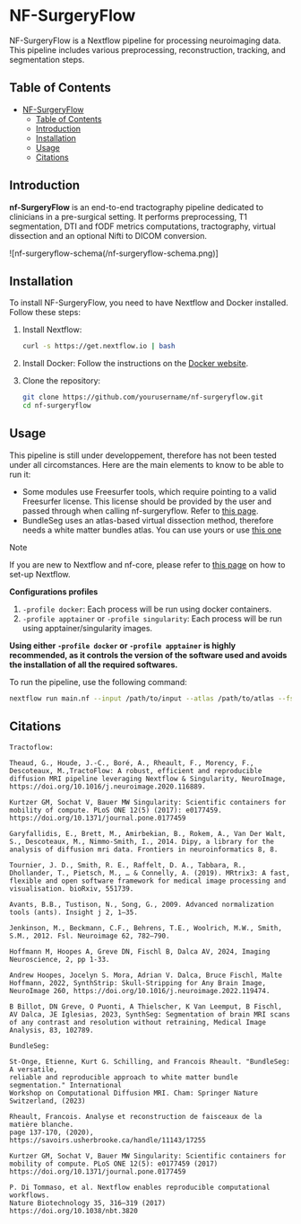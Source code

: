 # NF-SurgeryFlow

NF-SurgeryFlow is a Nextflow pipeline for processing neuroimaging data. This pipeline includes various preprocessing, reconstruction, tracking, and segmentation steps.

## Table of Contents
- [NF-SurgeryFlow](#nf-surgeryflow)
  - [Table of Contents](#table-of-contents)
  - [Introduction](#introduction)
  - [Installation](#installation)
  - [Usage](#usage)
  - [Citations](#citations)

## Introduction

**nf-SurgeryFlow** is an end-to-end tractography pipeline dedicated to clinicians in a pre-surgical setting. It performs preprocessing, T1 segmentation, DTI and fODF metrics computations, tractography, virtual dissection and an optional Nifti to DICOM conversion. 

![nf-surgeryflow-schema(/nf-surgeryflow-schema.png)]

## Installation

To install NF-SurgeryFlow, you need to have Nextflow and Docker installed. Follow these steps:

1. Install Nextflow:
    ```sh
    curl -s https://get.nextflow.io | bash
    ```

2. Install Docker:
    Follow the instructions on the [Docker website](https://docs.docker.com/get-docker/).

3. Clone the repository:
    ```sh
    git clone https://github.com/yourusername/nf-surgeryflow.git
    cd nf-surgeryflow
    ```

## Usage

This pipeline is still under developpement, therefore has not been tested under all circomstances. Here are the main elements to know to be able to run it:
- Some modules use Freesurfer tools, which require pointing to a valid Freesurfer license. This license should be provided by the user and passed through when calling nf-surgeryflow. Refer to [this page](https://surfer.nmr.mgh.harvard.edu/registration.html).
- BundleSeg uses an atlas-based virtual dissection method, therefore needs a white matter bundles atlas. You can use yours or use [this one](https://zenodo.org/records/10103446) 

> [!NOTE]
> If you are new to Nextflow and nf-core, please refer to [this page](https://nf-co.re/docs/usage/installation) on how to set-up Nextflow.

**Configurations profiles**

1. `-profile docker`: Each process will be run using docker containers.
2. `-profile apptainer` or `-profile singularity`: Each process will be run using apptainer/singularity images.

**Using either `-profile docker` or `-profile apptainer` is highly recommended, as it controls the version of the software used and avoids the installation of all the required softwares.**

To run the pipeline, use the following command:

```sh
nextflow run main.nf --input /path/to/input --atlas /path/to/atlas --fs_license /path/to/license.txt
```

## Citations

```
Tractoflow:

Theaud, G., Houde, J.-C., Boré, A., Rheault, F., Morency, F., Descoteaux, M.,TractoFlow: A robust, efficient and reproducible diffusion MRI pipeline leveraging Nextflow & Singularity, NeuroImage, https://doi.org/10.1016/j.neuroimage.2020.116889.

Kurtzer GM, Sochat V, Bauer MW Singularity: Scientific containers for mobility of compute. PLoS ONE 12(5) (2017): e0177459. https://doi.org/10.1371/journal.pone.0177459

Garyfallidis, E., Brett, M., Amirbekian, B., Rokem, A., Van Der Walt, S., Descoteaux, M., Nimmo-Smith, I., 2014. Dipy, a library for the analysis of diffusion mri data. Frontiers in neuroinformatics 8, 8.

Tournier, J. D., Smith, R. E., Raffelt, D. A., Tabbara, R., Dhollander, T., Pietsch, M., … & Connelly, A. (2019). MRtrix3: A fast, flexible and open software framework for medical image processing and visualisation. bioRxiv, 551739.

Avants, B.B., Tustison, N., Song, G., 2009. Advanced normalization tools (ants). Insight j 2, 1–35.

Jenkinson, M., Beckmann, C.F., Behrens, T.E., Woolrich, M.W., Smith, S.M., 2012. Fsl. Neuroimage 62, 782–790.

Hoffmann M, Hoopes A, Greve DN, Fischl B, Dalca AV, 2024, Imaging Neuroscience, 2, pp 1-33.

Andrew Hoopes, Jocelyn S. Mora, Adrian V. Dalca, Bruce Fischl, Malte Hoffmann, 2022, SynthStrip: Skull-Stripping for Any Brain Image, NeuroImage 260, https://doi.org/10.1016/j.neuroimage.2022.119474.

B Billot, DN Greve, O Puonti, A Thielscher, K Van Leemput, B Fischl, AV Dalca, JE Iglesias, 2023, SynthSeg: Segmentation of brain MRI scans of any contrast and resolution without retraining, Medical Image Analysis, 83, 102789.

BundleSeg:

St-Onge, Etienne, Kurt G. Schilling, and Francois Rheault. "BundleSeg: A versatile, 
reliable and reproducible approach to white matter bundle segmentation." International 
Workshop on Computational Diffusion MRI. Cham: Springer Nature Switzerland, (2023)

Rheault, Francois. Analyse et reconstruction de faisceaux de la matière blanche.
page 137-170, (2020), https://savoirs.usherbrooke.ca/handle/11143/17255

Kurtzer GM, Sochat V, Bauer MW Singularity: Scientific containers for
mobility of compute. PLoS ONE 12(5): e0177459 (2017)
https://doi.org/10.1371/journal.pone.0177459

P. Di Tommaso, et al. Nextflow enables reproducible computational workflows.
Nature Biotechnology 35, 316–319 (2017) https://doi.org/10.1038/nbt.3820
```
